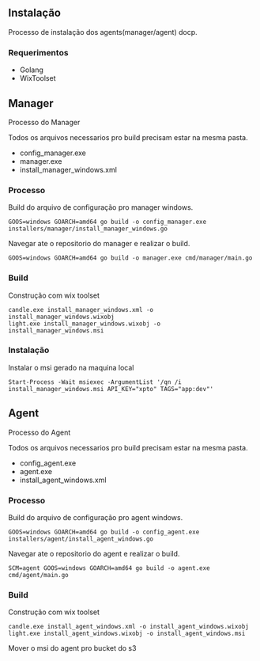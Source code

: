 ## Instalação

Processo de instalação dos agents(manager/agent) docp.

### Requerimentos

- Golang
- WixToolset

## Manager

Processo do Manager

Todos os arquivos necessarios pro build precisam estar na mesma pasta.

- config_manager.exe
- manager.exe
- install_manager_windows.xml

### Processo

Build do arquivo de configuração pro manager windows.

```
GOOS=windows GOARCH=amd64 go build -o config_manager.exe installers/manager/install_manager_windows.go
```

Navegar ate o repositorio do manager e realizar o build.

```
GOOS=windows GOARCH=amd64 go build -o manager.exe cmd/manager/main.go
```

### Build

Construção com wix toolset

```
candle.exe install_manager_windows.xml -o install_manager_windows.wixobj
light.exe install_manager_windows.wixobj -o install_manager_windows.msi

```

### Instalação

Instalar o msi gerado na maquina local

```
Start-Process -Wait msiexec -ArgumentList '/qn /i install_manager_windows.msi API_KEY="xpto" TAGS="app:dev"'

```

## Agent

Processo do Agent

Todos os arquivos necessarios pro build precisam estar na mesma pasta.

- config_agent.exe
- agent.exe
- install_agent_windows.xml

### Processo

Build do arquivo de configuração pro agent windows.

```
GOOS=windows GOARCH=amd64 go build -o config_agent.exe installers/agent/install_agent_windows.go
```

Navegar ate o repositorio do agent e realizar o build.

```
SCM=agent GOOS=windows GOARCH=amd64 go build -o agent.exe cmd/agent/main.go
```

### Build

Construção com wix toolset

```
candle.exe install_agent_windows.xml -o install_agent_windows.wixobj
light.exe install_agent_windows.wixobj -o install_agent_windows.msi

```

Mover o msi do agent pro bucket do s3
